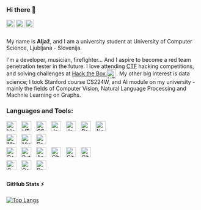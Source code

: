 ### Hi there 👋
<a href="https://www.instagram.com/aljaz.medic/">
  <img align="left" alt="Aljaž's Instagram" width="22px" src="https://raw.githubusercontent.com/hussainweb/hussainweb/main/icons/instagram.png" />
</a>
<!-- <a href="https://discord.gg/medic.a">
  <img align="left" alt="Aljaž's Discord" width="22px" src="https://raw.githubusercontent.com/peterthehan/peterthehan/master/assets/discord.svg" />
</a> -->
<a href="https://twitter.com/aljazmedo">
  <img align="left" alt="Aljaž Medič | Twitter" width="22px" src="https://raw.githubusercontent.com/peterthehan/peterthehan/master/assets/twitter.svg" />
</a>
<a href="https://www.linkedin.com/in/aljaz-medic/">
  <img align="left" alt="Aljaž's LinkedIn" width="22px" src="https://raw.githubusercontent.com/peterthehan/peterthehan/master/assets/linkedin.svg" />
</a>


<br />
<br />


My name is **Aljaž**, and I am a university student at University of Computer Science, Ljubljana - Slovenija.

I'm a developer, musician, firefighter... And I aspire to become a red team penetration tester in the future.
I love attending [CTF](https://ctftime.org/ctf-wtf/) hacking competitions,
and solving challenges at <a target="_blank" href="https://app.hackthebox.com/">Hack the Box <img alt="HTB" align="center" width="24px" src="https://github.com/hackthebox.png" /></a>.
My other big interest is data science; I took Stanford course CS224W, and AI module on my university - mainly the fields of Computer Vision, Natural Language Processing and Machnie Learning on Graphs.  

### Languages and Tools:

<div>
<img align="left" alt="Visual Studio Code" width="26px" src="https://cdn.jsdelivr.net/gh/devicons/devicon/icons/vscode/vscode-original.svg" style="padding-right:10px;" />
<img align="left" alt="HTML5" width="26px" src="https://cdn.jsdelivr.net/gh/devicons/devicon/icons/html5/html5-original.svg" style="padding-right:10px;" />	
<img align="left" alt="CSS3" width="26px" src="https://cdn.jsdelivr.net/gh/devicons/devicon/icons/css3/css3-original.svg" style="padding-right:10px;" />	
<img align="left" alt="JavaScript" width="26px" src="https://cdn.jsdelivr.net/gh/devicons/devicon/icons/javascript/javascript-original.svg" style="padding-right:10px;" />	
<img align="left" alt="JavaScript" width="26px" src="https://cdn.jsdelivr.net/gh/devicons/devicon/icons/typescript/typescript-original.svg" style="padding-right:10px;" />	
<img align="left" alt="React" width="26px" src="https://cdn.jsdelivr.net/gh/devicons/devicon/icons/react/react-original.svg" style="padding-right:10px;" />
<img align="left" alt="Node.js" width="26px" src="https://cdn.jsdelivr.net/gh/devicons/devicon/icons/nodejs/nodejs-original.svg" style="padding-right:10px;" />	
</div>

</br>
</br>

<div>
<img align="left" alt="MongoDB" width="26px" src="https://cdn.jsdelivr.net/gh/devicons/devicon/icons/mongodb/mongodb-original.svg" style="padding-right:10px;" />
<img align="left" alt="MySQL" width="26px" src="https://cdn.jsdelivr.net/gh/devicons/devicon/icons/mysql/mysql-original.svg" style="padding-right:10px;" />		
<img align="left" alt="Redis" width="26px" src="https://cdn.jsdelivr.net/gh/devicons/devicon/icons/redis/redis-original.svg" style="padding-right:10px;" />		
</div>

</br>
</br>

<div>
  
<img align="left" alt="Docker" width="26px" src="https://cdn.jsdelivr.net/gh/devicons/devicon/icons/docker/docker-original.svg" style="padding-right:10px;" />
<img align="left" alt="Python" width="26px" src="https://cdn.jsdelivr.net/gh/devicons/devicon/icons/python/python-original.svg" style="padding-right:10px;" />
<img align="left" alt="Ansible" width="26px" src="https://cdn.jsdelivr.net/gh/devicons/devicon/icons/ansible/ansible-original.svg" style="padding-right:10px;" />

  
<img align="left" alt="Git" width="26px" src="https://cdn.jsdelivr.net/gh/devicons/devicon/icons/git/git-original.svg" style="padding-right:10px;" />
<img align="left" alt="GitHub" width="26px" src="https://user-images.githubusercontent.com/3369400/139447912-e0f43f33-6d9f-45f8-be46-2df5bbc91289.png#gh-dark-mode-only" style="padding-right:10px;" />
<img align="left" alt="GitHub" width="26px" src="https://user-images.githubusercontent.com/3369400/139448065-39a229ba-4b06-434b-bc67-616e2ed80c8f.png#gh-light-mode-only" style="padding-right:10px;" />
</div>

</br>
</br>

<div>
<img align="left" alt="C" width="26px" src="https://cdn.jsdelivr.net/gh/devicons/devicon/icons/c/c-original.svg" style="padding-right:10px;" />
<img align="left" alt="Ocaml" width="26px" src="https://cdn.jsdelivr.net/gh/devicons/devicon/icons/ocaml/ocaml-original.svg" style="padding-right:10px;" />
<img align="left" alt="Raspberry pi" width="26px" src="https://cdn.jsdelivr.net/gh/devicons/devicon/icons/raspberrypi/raspberrypi-original.svg" style="padding-right:10px;" />

</div>

</br>
</br>

#### GitHub Stats ⚡

  <!-- 
  <a href="#">![Github stats](https://github-readme-stats-smoky-ten.vercel.app/api?username=aljazmedic&theme=github_dark&count_private=true&hide_border=true&line_height=20)</a>
  -->
  <a href="#">![Top Langs](https://github-readme-stats-smoky-ten.vercel.app/api/top-langs?username=aljazmedic&layout=compact&theme=github_dark&count_private=true&hide_border=true)</a>



<!--
[![spotify](https://nocache.advaith.workers.dev?url=https://img.shields.io/endpoint?url=https://dev.discordprofiles.me/api/badge/spotify/205802315393925120)](https://dev.discordprofiles.me/openspotify/205802315393925120)
**aljazmedic/aljazmedic** is a ✨ _special_ ✨ repository because its `README.md` (this file) appears on your GitHub profile.

Here are some ideas to get you started:

- 🔭 I’m currently working on ...
- 🌱 I’m currently learning ...
- 👯 I’m looking to collaborate on ...
- 🤔 I’m looking for help with ...
- 💬 Ask me about ...
- 📫 How to reach me: ...
- ⚡ Fun fact: ...
-->
[website]: https://aljaz.si

